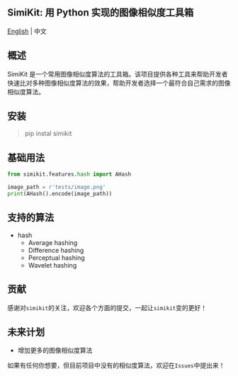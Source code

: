 ## SimiKit: 用 Python 实现的图像相似度工具箱

[English](../README.md)  | 中文

## 概述

SimiKit 是一个常用图像相似度算法的工具箱。该项目提供各种工具来帮助开发者快速比对多种图像相似度算法的效果，帮助开发者选择一个最符合自己需求的图像相似度算法。

## 安装

> pip instal simikit

## 基础用法
```python
from simikit.features.hash import AHash

image_path = r'tests/image.png'
print(AHash().encode(image_path))
```

## 支持的算法

- hash
  - Average hashing
  - Difference hashing
  - Perceptual hashing
  - Wavelet hashing

## 贡献

感谢对`simikit`的关注，欢迎各个方面的提交，一起让`simikit`变的更好！

## 未来计划

- 增加更多的图像相似度算法

如果有任何你想要，但目前项目中没有的相似度算法，欢迎在`Issues`中提出来！
